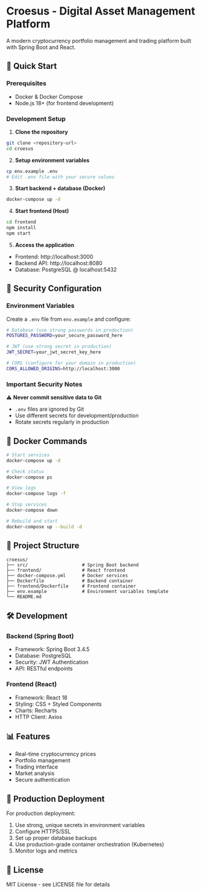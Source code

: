 # Croesus - Digital Asset Management Platform

A modern cryptocurrency portfolio management and trading platform built with Spring Boot and React.

## 🚀 Quick Start

### Prerequisites
- Docker & Docker Compose
- Node.js 18+ (for frontend development)

### Development Setup

1. **Clone the repository**
```bash
git clone <repository-url>
cd croesus
```

2. **Setup environment variables**
```bash
cp env.example .env
# Edit .env file with your secure values
```

3. **Start backend + database (Docker)**
```bash
docker-compose up -d
```

4. **Start frontend (Host)**
```bash
cd frontend
npm install
npm start
```

5. **Access the application**
- Frontend: http://localhost:3000
- Backend API: http://localhost:8080
- Database: PostgreSQL @ localhost:5432

## 🔐 Security Configuration

### Environment Variables

Create a `.env` file from `env.example` and configure:

```bash
# Database (use strong passwords in production)
POSTGRES_PASSWORD=your_secure_password_here

# JWT (use strong secret in production)
JWT_SECRET=your_jwt_secret_key_here

# CORS (configure for your domain in production)
CORS_ALLOWED_ORIGINS=http://localhost:3000
```

### Important Security Notes

⚠️ **Never commit sensitive data to Git**
- `.env` files are ignored by Git
- Use different secrets for development/production
- Rotate secrets regularly in production

## 🐳 Docker Commands

```bash
# Start services
docker-compose up -d

# Check status
docker-compose ps

# View logs
docker-compose logs -f

# Stop services
docker-compose down

# Rebuild and start
docker-compose up --build -d
```

## 📁 Project Structure

```
croesus/
├── src/                    # Spring Boot backend
├── frontend/               # React frontend
├── docker-compose.yml      # Docker services
├── Dockerfile              # Backend container
├── frontend/Dockerfile     # Frontend container
├── env.example             # Environment variables template
└── README.md
```

## 🛠️ Development

### Backend (Spring Boot)
- Framework: Spring Boot 3.4.5
- Database: PostgreSQL
- Security: JWT Authentication
- API: RESTful endpoints

### Frontend (React)
- Framework: React 18
- Styling: CSS + Styled Components
- Charts: Recharts
- HTTP Client: Axios

## 📊 Features

- Real-time cryptocurrency prices
- Portfolio management
- Trading interface
- Market analysis
- Secure authentication

## 🚀 Production Deployment

For production deployment:

1. Use strong, unique secrets in environment variables
2. Configure HTTPS/SSL
3. Set up proper database backups
4. Use production-grade container orchestration (Kubernetes)
5. Monitor logs and metrics

## 📄 License

MIT License - see LICENSE file for details 